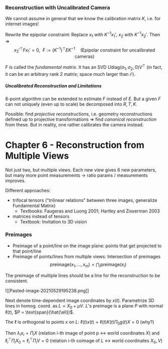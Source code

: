 ### Reconstruction with Uncalibrated Camera
We cannot assume in general that we know the calibration matrix $K$, i.e. for internet images!

Rewrite the epipolar constraint: Replace $x_1$ with $K^{-1} x_1'$, $x_2$ with $K^{-1} x_2'$. Then => 
$$x_2'^\top F x_1' = 0, ~~F := (K^{-1})^\top E K^{-1} \quad \text{(Epipolar constraint for uncalibrated cameras)}$$

$F$ is called the *fundamental matrix*. It has an SVD $U \text{diag}(\sigma_1, \sigma_2, 0) V^\top$ (in fact, it can be an arbitrary rank 2 matrix; space much larger than $\mathcal{E}$).

##### Uncalibrated Reconstruction and Limitations
8-point algorithm can be extended to estimate $F$ instead of $E$. But a given $F$ can not uniquely (even up to scale) be decomposed into $R, T, K$.

Possible: find *projective reconstructions*, i.e. geometry reconstructions defined up to projective transformations => find *canonical reconstruction* from these. But in reality, one rather calibrates the camera instead.


# Chapter 6 - Reconstruction from Multiple Views
Not just two, but multiple views. Each new view gives 6 new parameters, but many more point measurements -> ratio params / measurements improves.

Different approaches:
- trifocal tensors ("trilinear relations" between three images, generalize Fundamental Matrix)
	- Textbooks: Faugeras and Luong 2001; Hartley and Zisserman 2003
- matrices instead of tensors
	- Textbook: Invitation to 3D vision


### Preimages
- Preimage of a point/line on the image plane: points that get projected to that point/line 
- Preimage of points/lines from multiple views: Intersection of preimages
$$\text{preimage}(x_1,\dots,x_m) = \bigcap_i \text{preimage}(x_i)$$

The preimage of multiple lines should be a line for the reconstruction to be consistent.

![[Pasted-image-20210529195238.png]]

Next denote time-dependent image coordinates by $x(t)$. Parametrize 3D lines in homog. coord. as $L = {X_0 + \mu V}$. $L$'s preimage is a plane $P$ with normal $\ell(t)$, $P = \text{span}(\hat{\ell})$.

The $\ell$ is orthogonal to points $x$ on $L$: $\ell(t) x(t) = \ell(t) K(t) \Pi_0 g(t) X = 0$ (why?)

Then $\lambda_i x_i = \Pi_i X$ (relation i-th image of point p <-> world coordinates $X$) and $\ell_i^\top \Pi_i X_0 = \ell_i^\top \Pi_i V = 0$ (relation i-th coimage of $L$ <-> world coordinates $X_0, V$)